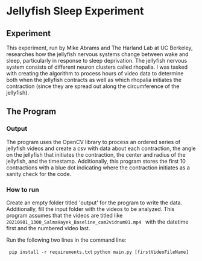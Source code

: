 # Jellyfish Sleep Experiment
## Experiment
This experiment, run by Mike Abrams and The Harland Lab at UC Berkeley, researches how the jellyfish nervous systems change between wake and sleep, particularly in response to sleep deprivation. The jellyfish nervous system consists of different neuron clusters called rhopalia. I was tasked with creating the algorithm to process hours of video data to determine both when the jellyfish contracts as well as which rhopalia initiates the contraction (since they are spread out along the circumference of the jellyfish). 
## The Program
### Output
The program uses the OpenCV library to process an ordered series of jellyfish videos and create a csv with data about each contraction, the angle on the jellyfish that initiates the contraction, the center and radius of the jellyfish, and the timestamp. Additionally, this program stores the first 10 contractions with a blue dot indicating where the contraction initiates as a sanity check for the code.
### How to run
Create an empty folder titled 'output' for the program to write the data. Additionally, fill the input folder with the videos to be analyzed. This program assumes that the videos are titled like `20210901_1300_SalmaHayek_Baseline_cam2vidnum01.mp4 ` with the datetime first and the numbered video last.

Run the following two lines in the command line:

` pip install -r requirements.txt`
`python main.py [firstVideoFileName] `


